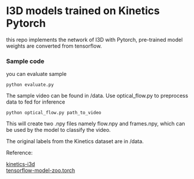 # I3D models trained on Kinetics Pytorch

this repo implements the network of I3D with Pytorch, pre-trained model weights are converted from tensorflow. 

### Sample code

you can evaluate sample 

```
python evaluate.py

```

The sample video can be found in /data.
Use optical_flow.py to preprocess data to fed for inference

```
python optical_flow.py path_to_video
```
This will create two .npy files namely flow.npy and frames.npy, which can be used by the model to classify the video.

The original labels from the Kinetics dataset are in /data.

Reference:

[kinetics-i3d](https://github.com/deepmind/kinetics-i3d)  
[tensorflow-model-zoo.torch](https://github.com/Cadene/tensorflow-model-zoo.torch)
